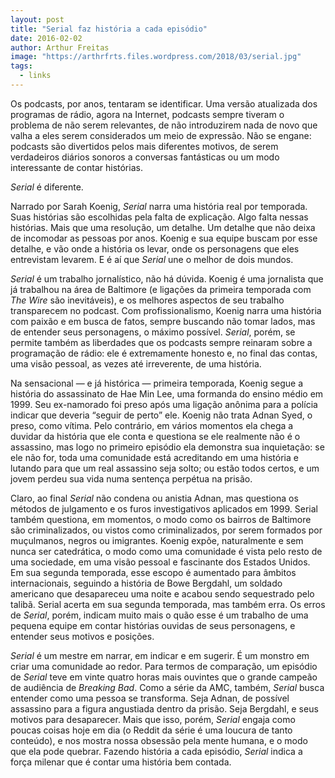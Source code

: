 ```yaml
---
layout: post
title: "Serial faz história a cada episódio"
date: 2016-02-02
author: Arthur Freitas
image: "https://arthrfrts.files.wordpress.com/2018/03/serial.jpg"
tags:
  - links
---
```


Os podcasts, por anos, tentaram se identificar. Uma versão atualizada dos programas de rádio, agora na Internet, podcasts sempre tiveram o problema de não serem relevantes, de não introduzirem nada de novo que valha a eles serem considerados um meio de expressão. Não se engane: podcasts são divertidos pelos mais diferentes motivos, de serem verdadeiros diários sonoros a conversas fantásticas ou um modo interessante de contar histórias.

_Serial_ é diferente.

Narrado por Sarah Koenig, _Serial_ narra uma história real por temporada. Suas histórias são escolhidas pela falta de explicação. Algo falta nessas histórias. Mais que uma resolução, um detalhe. Um detalhe que não deixa de incomodar as pessoas por anos. Koenig e sua equipe buscam por esse detalhe, e vão onde a história os levar, onde os personagens que eles entrevistam levarem. E é aí que _Serial_ une o melhor de dois mundos.

_Serial_ é um trabalho jornalístico, não há dúvida. Koenig é uma jornalista que já trabalhou na área de Baltimore (e ligações da primeira temporada com _The Wire_ são inevitáveis), e os melhores aspectos de seu trabalho transparecem no podcast. Com profissionalismo, Koenig narra uma história com paixão e em busca de fatos, sempre buscando não tomar lados, mas de entender seus personagens, o máximo possível. _Serial_, porém, se permite também as liberdades que os podcasts sempre reinaram sobre a programação de rádio: ele é extremamente honesto e, no final das contas, uma visão pessoal, as vezes até irreverente, de uma história.

Na sensacional — e já histórica — primeira temporada, Koenig segue a história do assassinato de Hae Min Lee, uma formanda do ensino médio em 1999. Seu ex-namorado foi preso após uma ligação anônima para a polícia indicar que deveria “seguir de perto” ele. Koenig não trata Adnan Syed, o preso, como vítima. Pelo contrário, em vários momentos ela chega a duvidar da história que ele conta e questiona se ele realmente não é o assassino, mas logo no primeiro episódio ela demonstra sua inquietação: se ele não for, toda uma comunidade está acreditando em uma história e lutando para que um real assassino seja solto; ou estão todos certos, e um jovem perdeu sua vida numa sentença perpétua na prisão.

Claro, ao final _Serial_ não condena ou anistia Adnan, mas questiona os métodos de julgamento e os furos investigativos aplicados em 1999. Serial também questiona, em momentos, o modo como os bairros de Baltimore são criminalizados, ou vistos como criminalizados, por serem formados por muçulmanos, negros ou imigrantes. Koenig expõe, naturalmente e sem nunca ser catedrática, o modo como uma comunidade é vista pelo resto de uma sociedade, em uma visão pessoal e fascinante dos Estados Unidos. Em sua segunda temporada, esse escopo é aumentado para âmbitos internacionais, seguindo a história de Bowe Bergdahl, um soldado americano que desapareceu uma noite e acabou sendo sequestrado pelo talibã. Serial acerta em sua segunda temporada, mas também erra. Os erros de _Serial_, porém, indicam muito mais o quão esse é um trabalho de uma pequena equipe em contar histórias ouvidas de seus personagens, e entender seus motivos e posições.

_Serial_ é um mestre em narrar, em indicar e em sugerir. É um monstro em criar uma comunidade ao redor. Para termos de comparação, um episódio de _Serial_ teve em vinte quatro horas mais ouvintes que o grande campeão de audiência de _Breaking Bad_. Como a série da AMC, também, _Serial_ busca entender como uma pessoa se transforma. Seja Adnan, de possível assassino para a figura angustiada dentro da prisão. Seja Bergdahl, e seus motivos para desaparecer. Mais que isso, porém, _Serial_ engaja como poucas coisas hoje em dia (o Reddit da série é uma loucura de tanto conteúdo), e nos mostra nossa obsessão pela mente humana, e o modo que ela pode quebrar. Fazendo história a cada episódio, _Serial_ indica a força milenar que é contar uma história bem contada.
